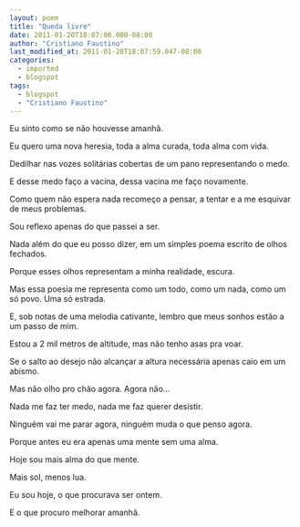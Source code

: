 ```yaml
---
layout: poem
title: "Queda livre"
date: 2011-01-20T18:07:00.000-08:00
author: "Cristiano Faustino"
last_modified_at: 2011-01-20T18:07:59.047-08:00
categories:
  - imported
  - blogspot
tags:
  - blogspot
  - "Cristiano Faustino"
---
```


Eu sinto como se não houvesse amanhã. 

Eu quero uma nova heresia, toda a alma curada, toda alma com vida.

Dedilhar nas vozes solitárias cobertas de um pano representando o medo.

E desse medo faço a vacina, dessa vacina me faço novamente.

Como quem não espera nada recomeço a pensar, a tentar e a me esquivar de meus problemas.

Sou reflexo apenas do que passei a ser.

Nada além do que eu posso dizer, em um simples poema escrito de olhos fechados.

Porque esses olhos representam a minha realidade, escura.

Mas essa poesia me representa como um todo, como um nada, como um só povo. Uma só estrada.

E, sob notas de uma melodia cativante, lembro que meus sonhos estão a um passo de mim.

Estou a 2 mil metros de altitude, mas não tenho asas pra voar.

Se o salto ao desejo não alcançar a altura necessária apenas caio em um abismo.

Mas não olho pro chão agora. Agora não...

Nada me faz ter medo, nada me faz querer desistir. 

Ninguém vai me parar agora, ninguém muda o que penso agora.

Porque antes eu era apenas uma mente sem uma alma. 

Hoje sou mais alma do que mente.

Mais sol, menos lua.

Eu sou hoje, o que procurava ser ontem.

E o que procuro melhorar amanhã.